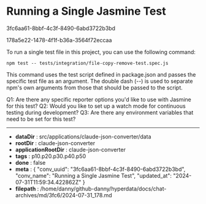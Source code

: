 # Running a Single Jasmine Test

3fc6aa61-8bbf-4c3f-8490-6abd3722b3bd

178a5e22-1478-4f1f-b36a-3564f72eccaa

 To run a single test file in this project, you can use the following command:

```
npm test -- tests/integration/file-copy-remove-test.spec.js
```

This command uses the test script defined in package.json and passes the specific test file as an argument. The double dash (--) is used to separate npm's own arguments from those that should be passed to the script.

Q1: Are there any specific reporter options you'd like to use with Jasmine for this test?
Q2: Would you like to set up a watch mode for continuous testing during development?
Q3: Are there any environment variables that need to be set for this test?

---

* **dataDir** : src/applications/claude-json-converter/data
* **rootDir** : claude-json-converter
* **applicationRootDir** : claude-json-converter
* **tags** : p10.p20.p30.p40.p50
* **done** : false
* **meta** : {
  "conv_uuid": "3fc6aa61-8bbf-4c3f-8490-6abd3722b3bd",
  "conv_name": "Running a Single Jasmine Test",
  "updated_at": "2024-07-31T11:59:34.422862Z"
}
* **filepath** : /home/danny/github-danny/hyperdata/docs/chat-archives/md/3fc6/2024-07-31_178.md